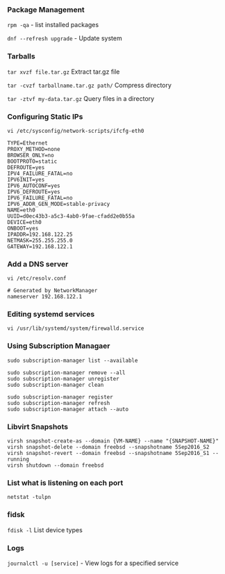 ### Package Management 
`rpm -qa` - list installed packages

`dnf --refresh upgrade` - Update system

### Tarballs
`tar xvzf file.tar.gz` Extract tar.gz file

`tar -cvzf tarballname.tar.gz path/` Compress directory

`tar -ztvf my-data.tar.gz` Query files in a directory

### Configuring Static IPs
`vi /etc/sysconfig/network-scripts/ifcfg-eth0`

```
TYPE=Ethernet
PROXY_METHOD=none
BROWSER_ONLY=no
BOOTPROTO=static
DEFROUTE=yes
IPV4_FAILURE_FATAL=no
IPV6INIT=yes
IPV6_AUTOCONF=yes
IPV6_DEFROUTE=yes
IPV6_FAILURE_FATAL=no
IPV6_ADDR_GEN_MODE=stable-privacy
NAME=eth0
UUID=d0ec43b3-a5c3-4ab0-9fae-cfadd2e0b55a
DEVICE=eth0
ONBOOT=yes
IPADDR=192.168.122.25
NETMASK=255.255.255.0
GATEWAY=192.168.122.1
```

### Add a DNS server
`vi /etc/resolv.conf`

```
# Generated by NetworkManager
nameserver 192.168.122.1
```

### Editing systemd services
`vi /usr/lib/systemd/system/firewalld.service`

### Using Subscription Managaer
```
sudo subscription-manager list --available

sudo subscription-manager remove --all
sudo subscription-manager unregister
sudo subscription-manager clean

sudo subscription-manager register
sudo subscription-manager refresh
sudo subscription-manager attach --auto
```

### Libvirt Snapshots
```
virsh snapshot-create-as --domain {VM-NAME} --name "{SNAPSHOT-NAME}"
virsh snapshot-delete --domain freebsd --snapshotname 5Sep2016_S2
virsh snapshot-revert --domain freebsd --snapshotname 5Sep2016_S1 --running
virsh shutdown --domain freebsd
```

### List what is listening on each port
`netstat -tulpn`

### fidsk
`fdisk -l` List device types <br />

### Logs
`journalctl -u [service]` - View logs for a specified service
